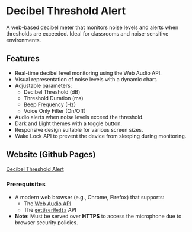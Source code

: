 # Decibel Threshold Alert

A web-based decibel meter that monitors noise levels and alerts when thresholds are exceeded. Ideal for classrooms
and noise-sensitive environments.

## Features

- Real-time decibel level monitoring using the Web Audio API.
- Visual representation of noise levels with a dynamic chart.
- Adjustable parameters:
  - Decibel Threshold (dB)
  - Threshold Duration (ms)
  - Beep Frequency (Hz)
  - Voice Only Filter (On/Off)
- Audio alerts when noise levels exceed the threshold.
- Dark and Light themes with a toggle button.
- Responsive design suitable for various screen sizes.
- Wake Lock API to prevent the device from sleeping during monitoring.

## Website (Github Pages)

[Decibel Threshold Alert](https://faywyn.github.io/decibel-threshold-alert/)

### Prerequisites

- A modern web browser (e.g., Chrome, Firefox) that supports:
  - The [Web Audio API](https://developer.mozilla.org/en-US/docs/Web/API/Web_Audio_API)
  - The [`getUserMedia`](https://developer.mozilla.org/en-US/docs/Web/API/MediaDevices/getUserMedia) API
- **Note:** Must be served over **HTTPS** to access the microphone due to browser security policies.
